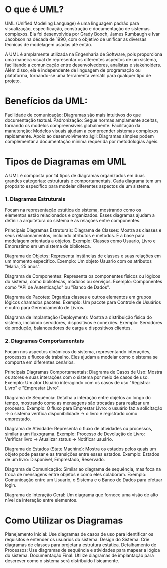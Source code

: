 # O que é UML?


 UML (Unified Modeling Language) é uma linguagem padrão para visualização, especificação, construção e documentação de sistemas complexos. Ela foi desenvolvida por Grady Booch, James Rumbaugh e Ivar Jacobson na década de 1990, com o objetivo de unificar as diversas técnicas de modelagem usadas até então.

 A UML é amplamente utilizada na Engenharia de Software, pois proporciona uma maneira visual de representar os diferentes aspectos de um sistema, facilitando a comunicação entre desenvolvedores, analistas e stakeholders. Além disso, ela é independente de linguagem de programação ou plataforma, tornando-se uma ferramenta versátil para qualquer tipo de projeto.

# Benefícios da UML:

Facilidade de comunicação: Diagramas são mais intuitivos do que documentação textual.
Padronização: Segue normas amplamente aceitas, tornando os modelos compreensíveis globalmente.
Facilitação da manutenção: Modelos visuais ajudam a compreender sistemas complexos rapidamente.
Apoio ao desenvolvimento ágil: Diagramas simples podem complementar a documentação mínima requerida por metodologias ágeis.


# Tipos de Diagramas em UML

A UML é composta por 14 tipos de diagramas organizados em duas grandes categorias: estruturais e comportamentais. Cada diagrama tem um propósito específico para modelar diferentes aspectos de um sistema.

### 1. Diagramas Estruturais
Focam na representação estática do sistema, mostrando como os elementos estão relacionados e organizados. Esses diagramas ajudam a definir a arquitetura do sistema e as relações entre componentes.

Principais Diagramas Estruturais:
Diagrama de Classes: Mostra as classes e seus relacionamentos, incluindo atributos e métodos. É a base para modelagem orientada a objetos.
Exemplo: Classes como Usuario, Livro e Emprestimo em um sistema de biblioteca.

Diagrama de Objetos: Representa instâncias de classes e suas relações em um momento específico.
Exemplo: Um objeto Usuario com os atributos "Maria, 25 anos".

Diagrama de Componentes: Representa os componentes físicos ou lógicos do sistema, como bibliotecas, módulos ou serviços.
Exemplo: Componentes como "API de Autenticação" ou "Banco de Dados".

Diagrama de Pacotes: Organiza classes e outros elementos em grupos lógicos chamados pacotes.
Exemplo: Um pacote para Controle de Usuários e outro para Gerenciamento de Livros.

Diagrama de Implantação (Deployment): Mostra a distribuição física do sistema, incluindo servidores, dispositivos e conexões.
Exemplo: Servidores de produção, balanceadores de carga e dispositivos clientes.

### 2. Diagramas Comportamentais
Focam nos aspectos dinâmicos do sistema, representando interações, processos e fluxos de trabalho. Eles ajudam a modelar como o sistema se comporta em diferentes cenários.

Principais Diagramas Comportamentais:
Diagrama de Casos de Uso: Mostra os atores e suas interações com o sistema por meio de casos de uso.
Exemplo: Um ator Usuário interagindo com os casos de uso "Registrar Livro" e "Emprestar Livro".

Diagrama de Sequência: Detalha a interação entre objetos ao longo do tempo, mostrando como as mensagens são trocadas para realizar um processo.
Exemplo: O fluxo para Emprestar Livro: o usuário faz a solicitação → o sistema verifica disponibilidade → o livro é registrado como emprestado.

Diagrama de Atividade: Representa o fluxo de atividades ou processos, similar a um fluxograma.
Exemplo: Processo de Devolução de Livro: Verificar livro → Atualizar status → Notificar usuário.

Diagrama de Estados (State Machine): Mostra os estados pelos quais um objeto pode passar e as transições entre esses estados.
Exemplo: Estados de um livro: Disponível, Emprestado, Reservado.

Diagrama de Comunicação: Similar ao diagrama de sequência, mas foca na troca de mensagens entre objetos e como eles colaboram.
Exemplo: Comunicação entre um Usuario, o Sistema e o Banco de Dados para efetuar login.

Diagrama de Interação Geral: Um diagrama que fornece uma visão de alto nível da interação entre elementos.

# Como Utilizar os Diagramas
Planejamento Inicial: Use diagramas de casos de uso para identificar os requisitos e entender os usuários do sistema.
Design do Sistema: Crie diagramas de classes para projetar a estrutura estática.
Detalhamento de Processos: Use diagramas de sequência e atividades para mapear a lógica do sistema.
Documentação Final: Utilize diagramas de implantação para descrever como o sistema será distribuído fisicamente.


